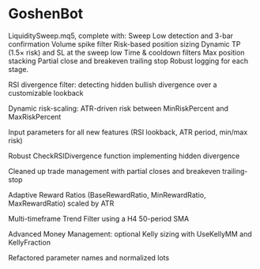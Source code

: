 # GoshenBot
LiquiditySweep.mq5, complete with:  Sweep Low detection and 3-bar confirmation  Volume spike filter  Risk-based position sizing  Dynamic TP (1.5× risk) and SL at the sweep low  Time &amp; cooldown filters  Max position stacking  Partial close and breakeven trailing stop  Robust logging for each stage.

RSI divergence filter: detecting hidden bullish divergence over a customizable lookback

Dynamic risk-scaling: ATR-driven risk between MinRiskPercent and MaxRiskPercent

Input parameters for all new features (RSI lookback, ATR period, min/max risk)

Robust CheckRSIDivergence function implementing hidden divergence

Cleaned up trade management with partial closes and breakeven trailing-stop

Adaptive Reward Ratios (BaseRewardRatio, MinRewardRatio, MaxRewardRatio) scaled by ATR

Multi-timeframe Trend Filter using a H4 50-period SMA

Advanced Money Management: optional Kelly sizing with UseKellyMM and KellyFraction

Refactored parameter names and normalized lots

